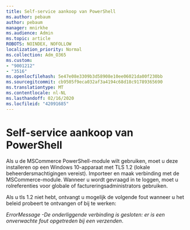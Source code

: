 ```yaml
---
title: Self-service aankoop van PowerShell
ms.author: pebaum
author: pebaum
manager: mnirkhe
ms.audience: Admin
ms.topic: article
ROBOTS: NOINDEX, NOFOLLOW
localization_priority: Normal
ms.collection: Adm_O365
ms.custom:
- "9001212"
- "3516"
ms.openlocfilehash: 5e47e08e3309b3d58908e10ee06021da00f230bb
ms.sourcegitcommit: cb9505f9eca032af3a4194c68d18c91789365690
ms.translationtype: MT
ms.contentlocale: nl-NL
ms.lasthandoff: 02/16/2020
ms.locfileid: "42091685"
---
```

# <a name="self-service-purchase-of-powershell"></a>Self-service aankoop van PowerShell

Als u de MSCommerce PowerShell-module wilt gebruiken, moet u deze installeren op een Windows 10-apparaat met TLS 1.2 (lokale beheerdersmachtigingen vereist).  Importeer en maak verbinding met de MSCommerce-module.  Wanneer u wordt gevraagd in te loggen, moet u rolreferenties voor globale of factureringsadministrators gebruiken.  

Als u tls 1.2 niet hebt, ontvangt u mogelijk de volgende fout wanneer u het beleid probeert te ontvangen of bij te werken:

*ErrorMessage -De onderliggende verbinding is gesloten: er is een onverwachte fout opgetreden bij een verzenden*.



